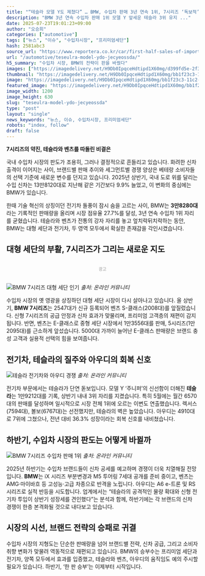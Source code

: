 ```yaml
---
title: "“테슬라 모델 Y도 제쳤다” … BMW, 수입차 판매 3년 연속 1위, 7시리즈 ‘독보적’"
description: "BMW 3년 연속 수입차 판매 1위 모델 Y 앞세운 테슬라 3위 유지 ..."
date: 2025-07-23T19:01:23+09:00
author: "오승희"
categories: ["automotive"]
tags: ["뉴스", "이슈", "수입차시장", "프리미엄세단"]
hash: 2581abc3
source_url: "https://www.reportera.co.kr/car/first-half-sales-of-imported-cars/"
url: "/automotive/teseulra-model-ydo-jecyeossda/"
h5_summary: "수입차 시장, BMW의 전략이 판을 바꿨다"
images: ["https://imagedelivery.net/H9Db0IpqceHdtipd1X60mg/d399fd5e-2f37-4360-62f7-71460ea95f00/public", "https://imagedelivery.net/H9Db0IpqceHdtipd1X60mg/bb1f23c3-11c2-4fec-357c-12e8175cff00/public", "https://imagedelivery.net/H9Db0IpqceHdtipd1X60mg/380fe6c1-a40c-4d4c-e7d1-338ee5119a00/public", "https://imagedelivery.net/H9Db0IpqceHdtipd1X60mg/8c319d2b-1184-4444-c9c6-210b56151000/public"]
thumbnail: "https://imagedelivery.net/H9Db0IpqceHdtipd1X60mg/bb1f23c3-11c2-4fec-357c-12e8175cff00/public"
image: "https://imagedelivery.net/H9Db0IpqceHdtipd1X60mg/bb1f23c3-11c2-4fec-357c-12e8175cff00/public"
featured_image: "https://imagedelivery.net/H9Db0IpqceHdtipd1X60mg/bb1f23c3-11c2-4fec-357c-12e8175cff00/public"
image_width: 1200
image_height: 630
slug: "teseulra-model-ydo-jecyeossda"
type: "post"
layout: "single"
news_keywords: "뉴스, 이슈, 수입차시장, 프리미엄세단"
robots: "index, follow"
draft: false
---
```


**7시리즈의 약진, 테슬라와 벤츠를 따돌린 비결은**

국내 수입차 시장의 판도가 조용히, 그러나 결정적으로 흔들리고 있습니다. 화려한 신차 출격이 이어지는 사이, 브랜드별 판매 추이와 세그먼트별 경쟁 양상은 베테랑 소비자들의 선택 기준에 새로운 변수를 던지고 있습니다. 2025년 상반기, 국내 도로 위를 달리는 수입 신차는 13만8120대로 지난해 같은 기간보다 9.9% 늘었고, 이 변화의 중심에는 BMW가 있습니다.

한때 기술 혁신의 상징이던 전기차 돌풍이 잠시 숨을 고르는 사이, BMW는 **3만8280대**라는 기록적인 판매량을 올리며 시장 점유율 27.7%를 달성, 3년 연속 수입차 1위 자리를 굳혔습니다. 테슬라와 벤츠가 전통의 강자 자리를 놓고 엎치락뒤치락하는 동안, BMW는 대형 세단과 전기차, 두 영역 모두에서 확실한 존재감을 각인시켰습니다.

## 대형 세단의 부활, 7시리즈가 그리는 새로운 지도

<div style="text-align: center; margin: 30px 0;">
<div style="font-size: 11px; color: #999; margin-bottom: 10px;">광고</div>
<script async src="https://pagead2.googlesyndication.com/pagead/js/adsbygoogle.js?client=ca-pub-6110235592475603" crossorigin="anonymous"></script>
<ins class="adsbygoogle"
     style="display:block"
     data-ad-client="ca-pub-6110235592475603"
     data-ad-slot="6158968171"
     data-ad-format="auto"
     data-full-width-responsive="true"></ins>
<script>
     (adsbygoogle = window.adsbygoogle || []).push({});
</script>
</div>

![BMW 7시리즈 대형 세단 인기](https://imagedelivery.net/H9Db0IpqceHdtipd1X60mg/380fe6c1-a40c-4d4c-e7d1-338ee5119a00/public)
*출처: 온라인 커뮤니티*


수입차 시장의 옛 영광을 상징하던 대형 세단 시장이 다시 살아나고 있습니다. 올 상반기, **BMW 7시리즈**는 2547대가 신규 등록되어 벤츠 S-클래스(2008대)를 앞질렀습니다. 신형 7시리즈의 공급 안정과 신차 효과가 맞물리며, 프리미엄 고객층의 재편이 감지됩니다. 반면, 벤츠는 E-클래스로 중형 세단 시장에서 1만3556대를 판매, 5시리즈(1만2095대)를 근소하게 앞섰습니다. 5000대 가까이 늘어난 E-클래스 판매량은 브랜드 충성 고객과 실용적 선택의 힘을 보여줍니다.

## 전기차, 테슬라의 질주와 아우디의 회복 신호

![테슬라 전기차와 아우디 경쟁](https://imagedelivery.net/H9Db0IpqceHdtipd1X60mg/8c319d2b-1184-4444-c9c6-210b56151000/public)
*출처: 온라인 커뮤니티*


전기차 부문에서는 테슬라가 단연 돋보입니다. 모델 Y ‘주니퍼’의 신선함이 더해진 **테슬라**는 1만9212대를 기록, 상반기 내내 3위 자리를 지켰습니다. 특히 5월에는 월간 6570대의 판매를 달성하며 일시적으로 시장 전체 1위에 오르는 이변도 연출했습니다. 렉서스(7594대), 볼보(6767대)는 선전했지만, 테슬라의 벽은 높았습니다. 아우디는 4910대로 7위에 그쳤으나, 전년 대비 36.3% 성장이라는 회복 신호를 내비쳤습니다.

## 하반기, 수입차 시장의 판도는 어떻게 바뀔까

![BMW 7시리즈 수입차 판매 1위](https://imagedelivery.net/H9Db0IpqceHdtipd1X60mg/d399fd5e-2f37-4360-62f7-71460ea95f00/public)
*출처: 온라인 커뮤니티*


2025년 하반기는 수입차 브랜드들이 신차 공세를 예고하며 경쟁이 더욱 치열해질 전망입니다. **BMW**는 iX 시리즈 부분변경과 M5 투어링 7세대 공개를 준비 중이고, 벤츠는 AMG·마이바흐 등 고성능·고급 차종으로 반격을 노립니다. 아우디는 A6 e-트론 및 RS 시리즈로 실적 반등을 시도합니다. 업계에서는 “테슬라의 공격적인 물량 확대와 신형 전기차 투입이 상반기 성장세를 견인했다”는 분석과 함께, 하반기에는 각 브랜드의 신차 경쟁이 한층 본격화될 것으로 내다보고 있습니다.

## 시장의 시선, 브랜드 전략의 승패로 귀결

수입차 시장의 지형도는 단순한 판매량을 넘어 브랜드별 전략, 신차 공급, 그리고 소비자 취향 변화가 맞물려 역동적으로 재편되고 있습니다. BMW의 승부수는 프리미엄 세단과 전기차, 양쪽 모두에서 효과를 입증했고, 테슬라와 벤츠, 아우디의 움직임도 예의 주시할 필요가 있습니다. 하반기, ‘한 판 승부’는 이제부터 시작입니다.
